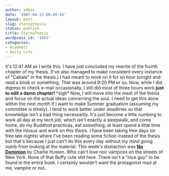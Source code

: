 ```yaml
---
author: admin
date: '2007-04-13 00:48:44'
layout: post
slug: eternathesis
status: publish
title: EternaThesis
wordpress_id: '1663'
categories:
- Academic
- Daily Life
---
```


It's 12:41 AM as I write this. I have just concluded my rewrite of the
fourth chapter of my thesis. (I've also managed to make consistent every
instance of "Cabala" in the thesis.) I had meant to work on it for an
hour tonight and read a book or something. That was around 9:20 PM or
so. Now, while I did digress to check e-mail occasionally, I still did
most of three hours work **just to edit a damn chapter!** \*sigh\* Now,
I will move into the meat of the thesis and focus on the actual ideas
concerning the soul. I need to get this done within the next month if I
want to make Summer graduation (assuming my committee is timely). I tend
to work better under deadlines so that knowledge isn't a bad thing
necessarily. It's just become a little numbing to work all day at my
tech job, which isn't exactly a sleepwalk, and come home, do my Buddhist
practices, eat something, at least spend a little time with the missus
and work on this thesis. I have been taking free days (or free late
nights) where I've been reading some fiction instead of the thesis but
that's because I just can't do this every day without my mind going numb
from looking at the material. This week's distraction was [**No
Dominion**](http://www.amazon.com/No-Dominion-Novel-Charlie-Huston/dp/0345478258/)
by Charlie Huston. Who can't love noir vampires on the streets of New
York. None of that Buffy cute shit here. There isn't a "nice guy" to be
found in the entire book. I certainly wouldn't want the protagonist mad
at me, vampire or not.
